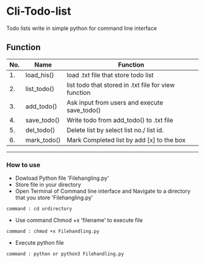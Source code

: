 # Cli-Todo-list
Todo lists write in simple python for command line interface

## Function
| No. | Name        | Function                           |    
|-----|-------------|------------------------------------|
|1.   | load_his()  | load .txt file that store todo list|
|2.   | list_todo() | list todo that stored in .txt file for view function|
|3.   | add_todo()  | Ask input from users and execute save_todo() |
|4.   | save_todo() | Write todo from add_todo() to .txt file |
|5.   | del_todo()  | Delete list by select list no./ list id.|
|6.   | mark_todo() | Mark Completed list by add [x] to the box |
----------------------------------------------------------------

### How to use
  - Dowload Python file 'Filehangling.py'
  - Store file in your directory
  - Open Terminal of Command line interface and Navigate to a directory that you store 'Filehangling.py'
```
command : cd urdirectory
```
  - Use command Chmod +x 'filename' to execute file
```
command : chmod +x Filehandling.py
```
  - Execute python file
```
command : python or python3 Filehandling.py
```
